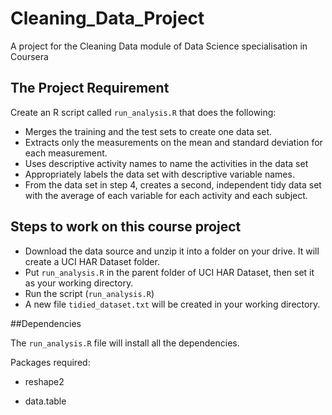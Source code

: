 # Cleaning_Data_Project

A project for the Cleaning Data module of Data Science specialisation in Coursera

## The Project Requirement


Create an R script called ```run_analysis.R``` that does the following:

* Merges the training and the test sets to create one data set.
* Extracts only the measurements on the mean and standard deviation for each measurement. 
* Uses descriptive activity names to name the activities in the data set
* Appropriately labels the data set with descriptive variable names. 
* From the data set in step 4, creates a second, independent tidy data set with the average of each variable for each activity and each subject.

## Steps to work on this course project

- Download the data source and unzip it into a folder on your drive. It will create a UCI HAR Dataset folder.
- Put ```run_analysis.R``` in the parent folder of UCI HAR Dataset, then set it as your working directory.
- Run the script (```run_analysis.R```)
- A new file ```tidied_dataset.txt``` will be created in your working directory.


##Dependencies

The ```run_analysis.R``` file will install all the dependencies. 

Packages required: 

- reshape2

- data.table
